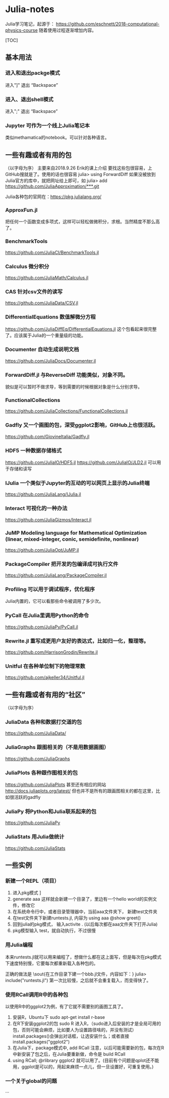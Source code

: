 # Julia-notes
Julia学习笔记，起源于： https://github.com/eschnett/2018-computational-physics-course 
随着使用过程逐渐增加内容。

[TOC]

## 基本用法

### 进入和退出packge模式
进入"]"
退出 “Backspace”

### 进入、退出shell模式
进入";"
退出 “Backspace”

### Jupyter 可作为一个线上Julia笔记本
类似methamatica的notebook。可以针对各种语言。



## 一些有趣或者有用的包
（以字母为序）
主要来自2018.9.26 Erik的课上介绍
要找这些包很容易，上GitHub搜就是了。使用的话也很容易
    julia> using ForwardDiff
如果没被放到Julia官方的库中，就把网址给上即可，如
    julia> add https://github.com/JuliaApproximation/***.git

Julia各种包的官网在：https://pkg.julialang.org/

### ApproxFun.jl
把任何一个函数变成多项式，这样可以轻松做微积分，求根。当然精度不那么高了。

### BenchmarkTools
https://github.com/JuliaCI/BenchmarkTools.jl

### Calculus 微分积分
https://github.com/JuliaMath/Calculus.jl

### CAS 针对csv文件的读写
https://github.com/JuliaData/CSV.jl

### DifferentialEquations 数值解微分方程
https://github.com/JuliaDiffEq/DifferentialEquations.jl
这个包看起来很完整了。应该属于Julia的一个重量级的功能。

###  Documenter 自动生成说明文档
https://github.com/JuliaDocs/Documenter.jl

### ForwardDiff.jl 与ReverseDiff 功能类似，对象不同。
貌似是可以暂时不做求导，等到需要的时候根据对象是什么分别求导。

### FunctionalCollections
https://github.com/JuliaCollections/FunctionalCollections.jl

### Gadfly 又一个画图的包，深受ggplot2影响，GitHub上也很活跃。
https://github.com/GiovineItalia/Gadfly.jl

### HDF5 一种数据存储格式
https://github.com/JuliaIO/HDF5.jl
https://github.com/JuliaIO/JLD2.jl
可以用于存储和读写

### IJulia 一个类似于Jupyter的互动的可以网页上显示的Julia终端
https://github.com/JuliaLang/IJulia.jl

### Interact 可视化的一种办法
https://github.com/JuliaGizmos/Interact.jl

### JuMP Modeling language for Mathematical Optimization (linear, mixed-integer, conic, semidefinite, nonlinear)
https://github.com/JuliaOpt/JuMP.jl

### PackageCompiler 把开发的包编译成可执行文件
https://github.com/JuliaLang/PackageCompiler.jl

### Profiling  可以用于调试程序，优化程序
Julia内置的，它可以看那些命令被调用了多少次。
### PyCall 在Julia里调用Python的命令
https://github.com/JuliaPy/PyCall.jl

### Rewrite.jl 重写成更用户友好的表达式，比如归一化，整理等。
https://github.com/HarrisonGrodin/Rewrite.jl

### Unitful 在各种单位制下的物理常数
https://github.com/ajkeller34/Unitful.jl


## 一些有趣或者有用的“社区” 
（以字母为序）
### JuliaData 各种和数据打交道的包
https://github.com/JuliaData/

### JuliaGraphs 跟图相关的（不是用数据画图）
https://github.com/JuliaGraphs

### JuliaPlots 各种跟作图相关的包
https://github.com/JuliaPlots
甚至还有相应的网站 http://docs.juliaplots.org/latest/
但也并不是所有的跟画图相关的都在这里，比如很活跃的gadfly

### JuliaPy 将Python和Julia联系起来的包
https://github.com/JuliaPy

### JuliaStats 用Julia做统计
https://github.com/JuliaStats

## 一些实例

### 新建一个REPL（项目）
1. 进入pkg模式 ]
2. generate aaa 这样就会新建一个目录了，里边有一个hello world的实例文件，修改它
3. 在系统命令行中，或者目录管理器中，当前aaa文件夹下， 新建test文件夹
4. 在test文件夹下新建runtests.jl, 内容为 
using aaa
@show greet()
5. 回到julia的pkg模式， 输入activite . (以后每次都在aaa文件夹下打开Julia)
6. pkg模型输入 test，就自动执行，不过很慢

### 用Julia编程
本来runtests.jl就可以用来编程了，想做什么都在这上面写，但是每次在pkg模式下速度特别慢，它要每次都重新载入各种包的。

正确的做法是 \sout{在工作目录下建一个bbb.jl文件，内容如下：}
julia> include("runtests.jl")
第一次比较慢，之后就不会重复载入，而变得快了。

### 使用RCall调用R中的各种包
以使用R中的ggplot2为例，有了它就不需要别的画图工具了。
1. 安装R，Ubuntu下 sudo apt-get install r-base
2. 在R下安装ggplot2的包
sudo R 进入R，（sudo进入后安装的才是全局可用的包，否则可能会麻烦，比如要人为设置路径啥的，并没有测试）
install.packages()会弹出对话框，让选安装什么；或者直接install.packages("ggplot2")
3. 在Julia下，package模式中, add RCall
注意，以后可能需要新的包，每次在R中新安装了包之后，在Julia要重新做，命令是 build RCall
4. using RCall; 
@rlibrary ggplot2
就可以用了。(目前有个问题是qplot还不能用，ggplot是可以的，用起来麻烦一点儿，但一旦设置好，可重复使用。)

### 一个关于global的问题
···

